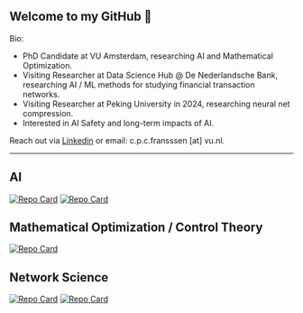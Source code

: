 ## Welcome to my GitHub 👋

Bio:

- PhD Candidate at VU Amsterdam, researching AI and Mathematical Optimization.
- Visiting Researcher at Data Science Hub @ De Nederlandsche Bank, researching AI / ML methods for studying financial transaction networks.
- Visiting Researcher at Peking University in 2024, researching neural net compression.
- Interested in AI Safety and long-term impacts of AI.

Reach out via [Linkedin](https://www.linkedin.com/in/view-christian-franssen/) or email: c.p.c.fransssen [at] vu.nl.

---

## AI

[![Repo Card](https://github-readme-stats.vercel.app/api/pin/?username=cfn420&repo=llm-ablate&theme=default)](https://github.com/cfn420/llm-ablate)
[![Repo Card](https://github-readme-stats.vercel.app/api/pin/?username=cfn420&repo=wanda-connect&theme=default&v2)](https://github.com/cfn420/wanda-connect)

## Mathematical Optimization / Control Theory

[![Repo Card](https://github-readme-stats.vercel.app/api/pin/?username=cfn420&repo=mcopt&theme=default)](https://github.com/cfn420/mcopt)

## Network Science

[![Repo Card](https://github-readme-stats.vercel.app/api/pin/?username=cfn420&repo=fbnc&theme=default)](https://github.com/cfn420/fbnc)
[![Repo Card](https://github-readme-stats.vercel.app/api/pin/?username=cfn420&repo=irbc&theme=default)](https://github.com/cfn420/irbc)


<!--
**cfn420/cfn420** is a ✨ _special_ ✨ repository because its `README.md` (this file) appears on your GitHub profile.

Here are some ideas to get you started:

- 🔭 I’m currently working on ...
- 🌱 I’m currently learning ...
- 👯 I’m looking to collaborate on ...
- 🤔 I’m looking for help with ...
- 💬 Ask me about ...
- 📫 How to reach me: ...
- 😄 Pronouns: ...
- ⚡ Fun fact: ...
-->
